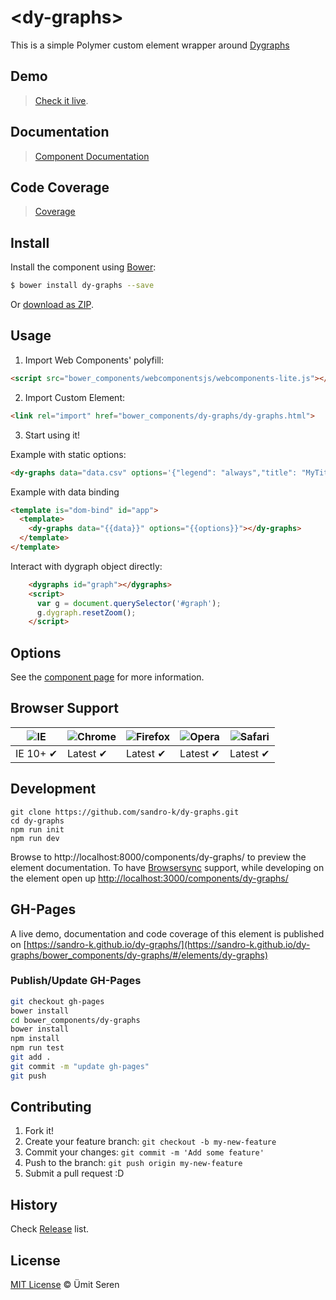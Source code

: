 #
# &lt;dy-graphs&gt;

This is a simple Polymer custom element wrapper around [Dygraphs](http://dygraphs.com/)

## Demo
> [Check it live](https://sandro-k.github.io/dy-graphs/bower_components/dy-graphs/#/elements/dy-graphs/demos/dy-graphs).

## Documentation
> [Component Documentation](https://sandro-k.github.io/dy-graphs/bower_components/dy-graphs/#/elements/dy-graphs)

## Code Coverage
> [Coverage](https://sandro-k.github.io/dy-graphs/bower_components/dy-graphs/coverage/lcov-report/index.html)

## Install

Install the component using [Bower](http://bower.io/):

```sh
$ bower install dy-graphs --save
```

Or [download as ZIP](https://github.com/timeu/dy-graphs/archive/master.zip).

## Usage

1. Import Web Components' polyfill:

  ```html
<script src="bower_components/webcomponentsjs/webcomponents-lite.js"></script>
  ```

2. Import Custom Element:

```html
<link rel="import" href="bower_components/dy-graphs/dy-graphs.html">
```

3. Start using it!

  Example with static options:

  ```html
  <dy-graphs data="data.csv" options='{"legend": "always","title": "MyTitle"}'></dy-graphs>

  ```

  Example with data binding

  ```html
  <template is="dom-bind" id="app">
    <template>
      <dy-graphs data="{{data}}" options="{{options}}"></dy-graphs>
    </template>
  </template>

  ```

  Interact with dygraph object directly:

```html
    <dygraphs id="graph"></dygraphs>
    <script>
      var g = document.querySelector('#graph');
      g.dygraph.resetZoom();
    </script>
```

## Options

See the [component page](http://timeu.github.io/dy-graphs) for more information.


## Browser Support

![IE](https://raw.github.com/paulirish/browser-logos/master/internet-explorer/internet-explorer_48x48.png) | ![Chrome](https://raw.github.com/paulirish/browser-logos/master/chrome/chrome_48x48.png) | ![Firefox](https://raw.github.com/paulirish/browser-logos/master/firefox/firefox_48x48.png) | ![Opera](https://raw.github.com/paulirish/browser-logos/master/opera/opera_48x48.png) | ![Safari](https://raw.github.com/paulirish/browser-logos/master/safari/safari_48x48.png)
--- | --- | --- | --- | --- |
IE 10+ ✔ | Latest ✔ | Latest ✔ | Latest ✔ | Latest ✔ |


## Development
```
git clone https://github.com/sandro-k/dy-graphs.git
cd dy-graphs
npm run init
npm run dev
```

Browse to http://localhost:8000/components/dy-graphs/ to preview the element documentation. To have [Browsersync](https://browsersync.io/) support, while developing on the element open up
[http://localhost:3000/components/dy-graphs/](http://localhost:3000/components/dy-graphs/)


## GH-Pages

A live demo, documentation and code coverage of this element is published on [https://sandro-k.github.io/dy-graphs/](https://sandro-k.github.io/dy-graphs/bower_components/dy-graphs/#/elements/dy-graphs)

### Publish/Update GH-Pages

```sh
git checkout gh-pages
bower install
cd bower_components/dy-graphs
bower install
npm install
npm run test
git add .
git commit -m "update gh-pages"
git push
```

## Contributing

1. Fork it!
2. Create your feature branch: `git checkout -b my-new-feature`
3. Commit your changes: `git commit -m 'Add some feature'`
4. Push to the branch: `git push origin my-new-feature`
5. Submit a pull request :D

## History

Check [Release](https://github.com/timeu/dy-graphs/releases) list.

## License

[MIT License](http://timeu.mit-license.org/) © Ümit Seren